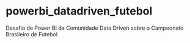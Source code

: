 # powerbi_datadriven_futebol
Desafio de Power BI da Comunidade Data Driven sobre o Campeonato Brasileiro de Futebol
